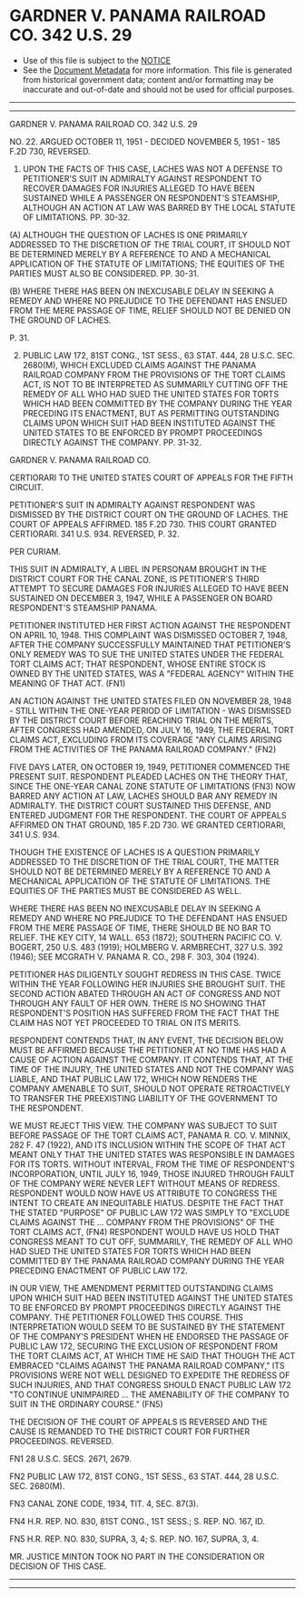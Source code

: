 ---
---

# GARDNER V. PANAMA RAILROAD CO. 342 U.S. 29

* Use of this file is subject to the [NOTICE](https://github.com/publicdocs/notice/blob/master/NOTICE)
* See the [Document Metadata](../../../) for more information.
  This file is generated from historical government data; content and/or formatting may be inaccurate and out-of-date and should not be used for official purposes.

----------
----------

GARDNER V. PANAMA RAILROAD CO. 342 U.S. 29

NO. 22.  ARGUED OCTOBER 11, 1951 - DECIDED NOVEMBER 5, 1951 - 185 F.2D 730, REVERSED.

1.  UPON THE FACTS OF THIS CASE, LACHES WAS NOT A DEFENSE TO PETITIONER'S SUIT IN ADMIRALTY AGAINST RESPONDENT TO RECOVER DAMAGES FOR INJURIES ALLEGED TO HAVE BEEN SUSTAINED WHILE A PASSENGER ON RESPONDENT'S STEAMSHIP, ALTHOUGH AN ACTION AT LAW WAS BARRED BY THE LOCAL STATUTE OF LIMITATIONS.   PP. 30-32.

(A)  ALTHOUGH THE QUESTION OF LACHES IS ONE PRIMARILY ADDRESSED TO THE DISCRETION OF THE TRIAL COURT, IT SHOULD NOT BE DETERMINED MERELY BY A REFERENCE TO AND A MECHANICAL APPLICATION OF THE STATUTE OF LIMITATIONS; THE EQUITIES OF THE PARTIES MUST ALSO BE CONSIDERED.  PP. 30-31.

(B)  WHERE THERE HAS BEEN ON INEXCUSABLE DELAY IN SEEKING A REMEDY AND WHERE NO PREJUDICE TO THE DEFENDANT HAS ENSUED FROM THE MERE PASSAGE OF TIME, RELIEF SHOULD NOT BE DENIED ON THE GROUND OF LACHES.

P. 31.

2.  PUBLIC LAW 172, 81ST CONG., 1ST SESS., 63 STAT. 444, 28 U.S.C. SEC. 2680(M), WHICH EXCLUDED CLAIMS AGAINST THE PANAMA RAILROAD COMPANY FROM THE PROVISIONS OF THE TORT CLAIMS ACT, IS NOT TO BE INTERPRETED AS SUMMARILY CUTTING OFF THE REMEDY OF ALL WHO HAD SUED THE UNITED STATES FOR TORTS WHICH HAD BEEN COMMITTED BY THE COMPANY DURING THE YEAR PRECEDING ITS ENACTMENT, BUT AS PERMITTING OUTSTANDING CLAIMS UPON WHICH SUIT HAD BEEN INSTITUTED AGAINST THE UNITED STATES TO BE ENFORCED BY PROMPT PROCEEDINGS DIRECTLY AGAINST THE COMPANY.  PP. 31-32.

GARDNER V. PANAMA RAILROAD CO.

CERTIORARI TO THE UNITED STATES COURT OF APPEALS FOR THE FIFTH CIRCUIT.

PETITIONER'S SUIT IN ADMIRALTY AGAINST RESPONDENT WAS DISMISSED BY THE DISTRICT COURT ON THE GROUND OF LACHES.  THE COURT OF APPEALS AFFIRMED.  185 F.2D 730.  THIS COURT GRANTED CERTIORARI.  341 U.S. 934.  REVERSED, P. 32.

PER CURIAM.

THIS SUIT IN ADMIRALTY, A LIBEL IN PERSONAM BROUGHT IN THE DISTRICT COURT FOR THE CANAL ZONE, IS PETITIONER'S THIRD ATTEMPT TO SECURE DAMAGES FOR INJURIES ALLEGED TO HAVE BEEN SUSTAINED ON DECEMBER 3, 1947, WHILE A PASSENGER ON BOARD RESPONDENT'S STEAMSHIP PANAMA.

PETITIONER INSTITUTED HER FIRST ACTION AGAINST THE RESPONDENT ON APRIL 10, 1948.  THIS COMPLAINT WAS DISMISSED OCTOBER 7, 1948, AFTER THE COMPANY SUCCESSFULLY MAINTAINED THAT PETITIONER'S ONLY REMEDY WAS TO SUE THE UNITED STATES UNDER THE FEDERAL TORT CLAIMS ACT; THAT RESPONDENT, WHOSE ENTIRE STOCK IS OWNED BY THE UNITED STATES, WAS A "FEDERAL AGENCY" WITHIN THE MEANING OF THAT ACT.  (FN1)

AN ACTION AGAINST THE UNITED STATES FILED ON NOVEMBER 28, 1948 - STILL WITHIN THE ONE-YEAR PERIOD OF LIMITATION - WAS DISMISSED BY THE DISTRICT COURT BEFORE REACHING TRIAL ON THE MERITS, AFTER CONGRESS HAD AMENDED, ON JULY 16, 1949, THE FEDERAL TORT CLAIMS ACT, EXCLUDING FROM ITS COVERAGE "ANY CLAIMS ARISING FROM THE ACTIVITIES OF THE PANAMA RAILROAD COMPANY."  (FN2)

FIVE DAYS LATER, ON OCTOBER 19, 1949, PETITIONER COMMENCED THE PRESENT SUIT.  RESPONDENT PLEADED LACHES ON THE THEORY THAT, SINCE THE ONE-YEAR CANAL ZONE STATUTE OF LIMITATIONS (FN3) NOW BARRED ANY ACTION AT LAW, LACHES SHOULD BAR ANY REMEDY IN ADMIRALTY.  THE DISTRICT COURT SUSTAINED THIS DEFENSE, AND ENTERED JUDGMENT FOR THE RESPONDENT.  THE COURT OF APPEALS AFFIRMED ON THAT GROUND, 185 F.2D 730.  WE GRANTED CERTIORARI, 341 U.S. 934.

THOUGH THE EXISTENCE OF LACHES IS A QUESTION PRIMARILY ADDRESSED TO THE DISCRETION OF THE TRIAL COURT, THE MATTER SHOULD NOT BE DETERMINED MERELY BY A REFERENCE TO AND A MECHANICAL APPLICATION OF THE STATUTE OF LIMITATIONS.  THE EQUITIES OF THE PARTIES MUST BE CONSIDERED AS WELL.

WHERE THERE HAS BEEN NO INEXCUSABLE DELAY IN SEEKING A REMEDY AND WHERE NO PREJUDICE TO THE DEFENDANT HAS ENSUED FROM THE MERE PASSAGE OF TIME, THERE SHOULD BE NO BAR TO RELIEF.  THE KEY CITY, 14 WALL.  653 (1872); SOUTHERN PACIFIC CO. V. BOGERT, 250 U.S. 483 (1919); HOLMBERG V. ARMBRECHT, 327 U.S. 392 (1946); SEE MCGRATH V. PANAMA R. CO., 298 F. 303, 304 (1924).

PETITIONER HAS DILIGENTLY SOUGHT REDRESS IN THIS CASE.  TWICE WITHIN THE YEAR FOLLOWING HER INJURIES SHE BROUGHT SUIT.  THE SECOND ACTION ABATED THROUGH AN ACT OF CONGRESS AND NOT THROUGH ANY FAULT OF HER OWN.  THERE IS NO SHOWING THAT RESPONDENT'S POSITION HAS SUFFERED FROM THE FACT THAT THE CLAIM HAS NOT YET PROCEEDED TO TRIAL ON ITS MERITS.

RESPONDENT CONTENDS THAT, IN ANY EVENT, THE DECISION BELOW MUST BE AFFIRMED BECAUSE THE PETITIONER AT NO TIME HAS HAD A CAUSE OF ACTION AGAINST THE COMPANY.  IT CONTENDS THAT, AT THE TIME OF THE INJURY, THE UNITED STATES AND NOT THE COMPANY WAS LIABLE, AND THAT PUBLIC LAW 172, WHICH NOW RENDERS THE COMPANY AMENABLE TO SUIT, SHOULD NOT OPERATE RETROACTIVELY TO TRANSFER THE PREEXISTING LIABILITY OF THE GOVERNMENT TO THE RESPONDENT.

WE MUST REJECT THIS VIEW.  THE COMPANY WAS SUBJECT TO SUIT BEFORE PASSAGE OF THE TORT CLAIMS ACT, PANAMA R. CO. V. MINNIX, 282 F. 47 (1922), AND ITS INCLUSION WITHIN THE SCOPE OF THAT ACT MEANT ONLY THAT THE UNITED STATES WAS RESPONSIBLE IN DAMAGES FOR ITS TORTS.  WITHOUT INTERVAL, FROM THE TIME OF RESPONDENT'S INCORPORATION, UNTIL JULY 16, 1949, THOSE INJURED THROUGH FAULT OF THE COMPANY WERE NEVER LEFT WITHOUT MEANS OF REDRESS.  RESPONDENT WOULD NOW HAVE US ATTRIBUTE TO CONGRESS THE INTENT TO CREATE AN INEQUITABLE HIATUS.  DESPITE THE FACT THAT THE STATED "PURPOSE" OF PUBLIC LAW 172 WAS SIMPLY TO "EXCLUDE CLAIMS AGAINST THE  ...  COMPANY FROM THE PROVISIONS" OF THE TORT CLAIMS ACT, (FN4) RESPONDENT WOULD HAVE US HOLD THAT CONGRESS MEANT TO CUT OFF, SUMMARILY, THE REMEDY OF ALL WHO HAD SUED THE UNITED STATES FOR TORTS WHICH HAD BEEN COMMITTED BY THE PANAMA RAILROAD COMPANY DURING THE YEAR PRECEDING ENACTMENT OF PUBLIC LAW 172.

IN OUR VIEW, THE AMENDMENT PERMITTED OUTSTANDING CLAIMS UPON WHICH SUIT HAD BEEN INSTITUTED AGAINST THE UNITED STATES TO BE ENFORCED BY PROMPT PROCEEDINGS DIRECTLY AGAINST THE COMPANY.  THE PETITIONER FOLLOWED THIS COURSE.  THIS INTERPRETATION WOULD SEEM TO BE SUSTAINED BY THE STATEMENT OF THE COMPANY'S PRESIDENT WHEN HE ENDORSED THE PASSAGE OF PUBLIC LAW 172, SECURING THE EXCLUSION OF RESPONDENT FROM THE TORT CLAIMS ACT, AT WHICH TIME HE SAID THAT THOUGH THE ACT EMBRACED "CLAIMS AGAINST THE PANAMA RAILROAD COMPANY," ITS PROVISIONS WERE NOT WELL DESIGNED TO EXPEDITE THE REDRESS OF SUCH INJURIES, AND THAT CONGRESS SHOULD ENACT PUBLIC LAW 172 "TO CONTINUE UNIMPAIRED  ...  THE AMENABILITY OF THE COMPANY TO SUIT IN THE ORDINARY COURSE."  (FN5)

THE DECISION OF THE COURT OF APPEALS IS REVERSED AND THE CAUSE IS REMANDED TO THE DISTRICT COURT FOR FURTHER PROCEEDINGS.  REVERSED.

FN1  28 U.S.C. SECS. 2671, 2679.

FN2  PUBLIC LAW 172, 81ST CONG., 1ST SESS., 63 STAT. 444, 28 U.S.C. SEC. 2680(M).

FN3  CANAL ZONE CODE, 1934, TIT. 4, SEC. 87(3).

FN4  H.R. REP. NO. 830, 81ST CONG., 1ST SESS.; S. REP. NO. 167, ID.

FN5  H.R. REP. NO. 830, SUPRA, 3, 4; S. REP. NO. 167, SUPRA, 3, 4.

MR. JUSTICE MINTON TOOK NO PART IN THE CONSIDERATION OR DECISION OF THIS CASE.


----------
----------

